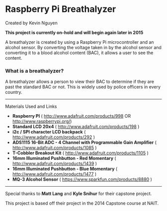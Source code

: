 Raspberry Pi Breathalyzer
================
Created by Kevin Nguyen

**This project is currently on-hold and will begin again later in 2015**

A breathalyzer is created by using a Raspberry Pi microcontroller and an alcohol sensor. By converting the voltage taken in by the alcohol sensor and converting it to a blood alcohol content (BAC), it allows a user to see the content.


### What is a breathalyzer?
A breathalyzer allows a person to view their BAC to determine if they are past the standard BAC or not. This is widely used by police officers in every country.

---

Materials Used and Links
<blank>
* __Raspberry PI__ ( http://www.adafruit.com/products/998 OR http://www.raspberrypi.org/)
* __Standard LCD 20x4__ ( http://www.adafruit.com/products/198 )
* __i2c / SPI character LCD backpack__ ( http://www.adafruit.com/products/292 )
* __ADS1115 16-Bit ADC - 4 Channel with Programmable Gain Amplifier__ ( http://www.adafruit.com/products/1085 )
* __T-Cobbler Breakout Kit__ ( http://www.adafruit.com/products/1105 )
* __16mm Illuminated Pushbutton - Red Momentary__ ( http://www.adafruit.com/products/1439 )
* __16mm Illuminated Pushbutton - Blue Momentary__ ( http://www.adafruit.com/products/1477 )
* __MQ-3 Alcohol Sensor__ ( https://www.sparkfun.com/products/8880 )

---

Special thanks to __Matt Lang__ and __Kyle Snihur__ for their capstone project. 

This project is based off their project in the 2014 Capstone course at NAIT.
